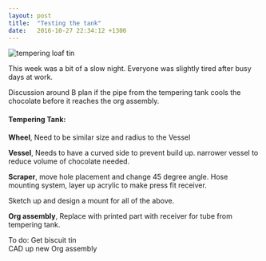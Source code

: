 ```yaml
---
layout: post
title:  "Testing the tank"
date:   2016-10-27 22:34:12 +1300
---
```


![tempering loaf tin]({{site.url}}{{site.imageurl}}IMG_20161027_193126.jpg)

This week was a bit of a slow night. Everyone was slightly tired after busy days at work.

Discussion around B plan if the pipe from the tempering tank cools the chocolate before it reaches the org assembly.


#### Tempering Tank:
**Wheel**, Need to be similar size and radius to the Vessel

**Vessel**, Needs to have a curved side to prevent build up.
narrower vessel to reduce volume of chocolate needed.

**Scraper**, move hole placement and change 45 degree angle.
Hose mounting system, layer up acrylic to make press fit receiver.

Sketch up and design a mount for all of the above.

**Org assembly**,
Replace with printed part with receiver for tube from tempering tank.


To do:
Get biscuit tin  
CAD up new Org assembly  
